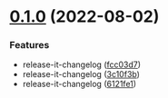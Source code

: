 

# [0.1.0](https://github.com/aehyok/ak-cli/compare/0.0.6...0.1.0) (2022-08-02)


### Features

* release-it-changelog ([fcc03d7](https://github.com/aehyok/ak-cli/commit/fcc03d7e267876ac6c039f8ab0198469770fb047))
* release-it-changelog ([3c10f3b](https://github.com/aehyok/ak-cli/commit/3c10f3b041ebd0d9bd6afc684641f326d0fd40f5))
* release-it-changelog ([6121fe1](https://github.com/aehyok/ak-cli/commit/6121fe17cb2ef230f698064aa023460c9a966700))